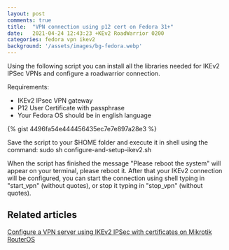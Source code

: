 ```yaml
---
layout: post
comments: true
title:  "VPN connection using p12 cert on Fedora 31+"
date:   2021-04-24 12:43:23 +KEv2 RoadWarrior 0200
categories: fedora vpn ikev2
background: '/assets/images/bg-fedora.webp'
---
```


Using the following script you can install all the libraries needed for IKEv2 IPSec VPNs and configure a roadwarrior connection.

Requirements:

- IKEv2 IPsec VPN gateway 
- P12 User Certificate with passphrase
- Your Fedora OS should be in english language 

{% gist 4496fa54e444456435ec7e7e897a28e3 %}

Save the script to your $HOME folder and execute it in shell using the command: sudo sh configure-and-setup-ikev2.sh 

When the script has finished the message "Please reboot the system" will appear on your terminal, please reboot it. After that your IKEv2 connection will be configured, you can start the connection using shell typing in "start_vpn" (without quotes), or stop it typing in "stop_vpn" (without quotes).

## Related articles

[Configure a VPN server using IKEv2 IPSec with certificates on Mikrotik RouterOS](https://www.notesoncloudcomputing.com/routeros/mikrotik/vpn/2021/04/23/configure-vpn-server-ikev2-ipsec-with-certificates-mikrotik-routeros.html) 